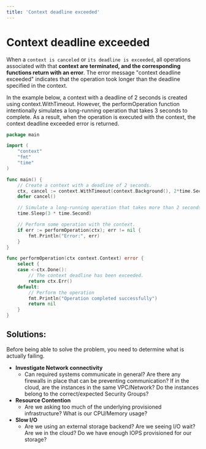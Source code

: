 ```yaml
---
title: 'Context deadline exceeded'
---
```

# Context deadline exceeded

When a `context is canceled` or `its deadline is exceeded`, all operations associated with that **context are terminated, and the corresponding functions return with an error**. The error message "context deadline exceeded" indicates that the operation took longer than the deadline specified in the context.

In the example below, a context with a deadline of 2 seconds is created using context.WithTimeout. However, the performOperation function intentionally simulates a long-running operation that takes 3 seconds to complete. As a result, when the operation is executed with the context, the context deadline exceeded error is returned.

```go
package main

import (
	"context"
	"fmt"
	"time"
)

func main() {
	// Create a context with a deadline of 2 seconds.
	ctx, cancel := context.WithTimeout(context.Background(), 2*time.Second)
	defer cancel()

	// Simulate a long-running operation that takes more than 2 seconds.
	time.Sleep(3 * time.Second)

	// Perform some operation with the context.
	if err := performOperation(ctx); err != nil {
		fmt.Println("Error:", err)
	}
}

func performOperation(ctx context.Context) error {
	select {
	case <-ctx.Done():
		// The context deadline has been exceeded.
		return ctx.Err()
	default:
		// Perform the operation
		fmt.Println("Operation completed successfully")
		return nil
	}
}
```

## Solutions:

Before being able to solve the problem, you need to determine what is actually failing.

- **Investigate Network connectivity**
  - Can required systems communicate in general? Are there any firewalls in place that can be preventing communication? If in the cloud, are the instances in the same VPC/Network? Do the instances belong to the correct/expected Security Groups?
- **Resource Contention**
  - Are we asking too much of the underlying provisioned infrastructure? What is our CPU/Memory usage? 
- **Slow I/O**
  - Are we using an external storage backend? Are we seeing I/O wait? Are we in the cloud? Do we have enough IOPS provisioned for our storage?
